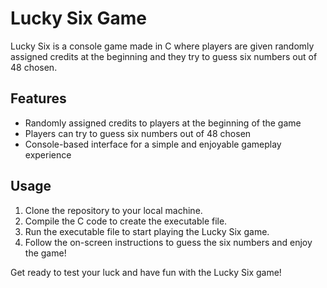 # Lucky Six Game

Lucky Six is a console game made in C where players are given randomly assigned credits at the beginning and they try to guess six numbers out of 48 chosen.

## Features

- Randomly assigned credits to players at the beginning of the game
- Players can try to guess six numbers out of 48 chosen
- Console-based interface for a simple and enjoyable gameplay experience

## Usage

1. Clone the repository to your local machine.
2. Compile the C code to create the executable file.
3. Run the executable file to start playing the Lucky Six game.
4. Follow the on-screen instructions to guess the six numbers and enjoy the game!

Get ready to test your luck and have fun with the Lucky Six game!